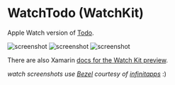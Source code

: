 WatchTodo (WatchKit)
========

 Apple Watch version of [Todo](https://github.com/conceptdev/xamarin-forms-samples/tree/master/Todo).

![screenshot](https://raw.githubusercontent.com/conceptdev/xamarin-ios-samples/master/WatchTodo/Screenshots/watchlist.png "watch") ![screenshot](https://raw.githubusercontent.com/conceptdev/xamarin-ios-samples/master/WatchTodo/Screenshots/watchdone.png "watch") ![screenshot](https://raw.githubusercontent.com/conceptdev/xamarin-ios-samples/master/WatchTodo/Screenshots/watchnot.png "watch")


There are also Xamarin [docs for the Watch Kit preview](http://developer.xamarin.com/guides/ios/watch/).

*watch screenshots use [Bezel](http://infinitapps.com/bezel/) courtesy of [infinitapps](http://infinitapps.com/)* :)
